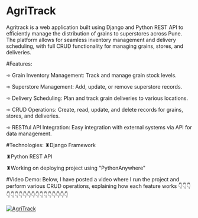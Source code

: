 # AgriTrack
Agritrack is a web application built using Django and Python REST API to efficiently manage the distribution of grains to superstores across Pune. The platform allows for seamless inventory management and delivery scheduling, with full CRUD functionality for managing grains, stores, and deliveries.

#Features:

➾ Grain Inventory Management: Track and manage grain stock levels.

➾ Superstore Management: Add, update, or remove superstore records.

➾ Delivery Scheduling: Plan and track grain deliveries to various locations.

➾ CRUD Operations: Create, read, update, and delete records for grains, stores, and deliveries.

➾ RESTful API Integration: Easy integration with external systems via API for data management.

#Technologies:
♜Django Framework

♜Python REST API

♜Working on deploying project using "PythonAnywhere" 

#Video Demo:
Below, I have posted a video where I run the project and perform various CRUD operations, explaining how each feature works
              👇👇👇👇👇👇👇👇👇👇👇👇👇👇👇👇👇👇

[![AgriTrack](https://img.youtube.com/vi/6NI4o3Innuc/0.jpg)](https://www.youtube.com/watch?v=6NI4o3Innuc)
